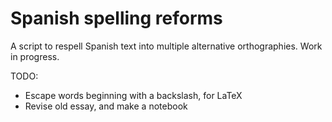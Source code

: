 # Spanish spelling reforms

A script to respell Spanish text into multiple alternative orthographies.
Work in progress.

TODO:
  - Escape words beginning with a backslash, for LaTeX
  - Revise old essay, and make a notebook

